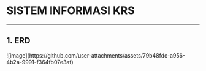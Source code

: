 <h1>SISTEM INFORMASI KRS</h1>
<hr>
<h2>1. ERD</h2>
![image](https://github.com/user-attachments/assets/79b48fdc-a956-4b2a-9991-f364fb07e3af)
